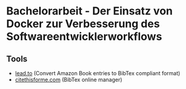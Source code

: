 # Bachelorarbeit - Der Einsatz von Docker zur Verbesserung des Softwareentwicklerworkflows

## Tools
- [lead.to](http://lead.to/amazon/en/) (Convert Amazon Book entries to BibTex compliant format)
- [citethisforme.com](http://www.citethisforme.com/de) (BibTex online manager)
